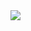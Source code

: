 <img src="[https://art.pixilart.com/sr2712ab0b35ecd.gif](https://cdnb.artstation.com/p/assets/images/images/036/125/405/original/igor-freitas-mesa.gif?1616779562)"/>
<!--
**angerris/angerris** is a ✨ _special_ ✨ repository because its `README.md` (this file) appears on your GitHub profile.

Here are some ideas to get you started:

- 🔭 I’m currently working on ...
- 🌱 I’m currently learning ...
- 👯 I’m looking to collaborate on ...
- 🤔 I’m looking for help with ...
- 💬 Ask me about ...
- 📫 How to reach me: ...
- 😄 Pronouns: ...
- ⚡ Fun fact: ...
-->
